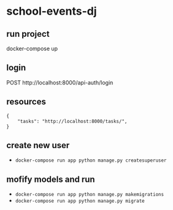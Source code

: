 # school-events-dj


## run project
docker-compose up

## login
POST http://localhost:8000/api-auth/login

## resources
```
{
    "tasks": "http://localhost:8000/tasks/",
}
```
## create new user
- ```docker-compose run app python manage.py createsuperuser ```

## mofify models and run
- ```docker-compose run app python manage.py makemigrations```
- ```docker-compose run app python manage.py migrate```
## 

